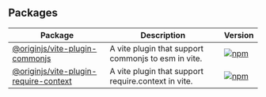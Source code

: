 ## Packages

| **Package** | **Description** | **Version** |
| ----------- | --------------- | --------------- |
| [@originjs/vite-plugin-commonjs](./packages/vite-plugin-commonjs) |A vite plugin that support commonjs to esm in vite. | [<img src="https://img.shields.io/npm/v/@originjs/vite-plugin-commonjs" alt="npm" />](https://www.npmjs.com/package/@originjs/vite-plugin-commonjs) |
| [@originjs/vite-plugin-require-context](./packages/vite-plugin-require-context) | A vite plugin that support require.context in vite. | [<img src="https://img.shields.io/npm/v/@originjs/vite-plugin-require-context" alt="npm" />](https://www.npmjs.com/package/@originjs/vite-plugin-require-context) |
